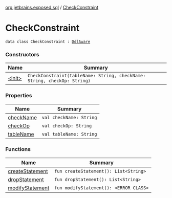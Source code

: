 [org.jetbrains.exposed.sql](../index.md) / [CheckConstraint](.)

# CheckConstraint

`data class CheckConstraint : `[`DdlAware`](../-ddl-aware/index.md)

### Constructors

| Name | Summary |
|---|---|
| [&lt;init&gt;](-init-.md) | `CheckConstraint(tableName: String, checkName: String, checkOp: String)` |

### Properties

| Name | Summary |
|---|---|
| [checkName](check-name.md) | `val checkName: String` |
| [checkOp](check-op.md) | `val checkOp: String` |
| [tableName](table-name.md) | `val tableName: String` |

### Functions

| Name | Summary |
|---|---|
| [createStatement](create-statement.md) | `fun createStatement(): List<String>` |
| [dropStatement](drop-statement.md) | `fun dropStatement(): List<String>` |
| [modifyStatement](modify-statement.md) | `fun modifyStatement(): <ERROR CLASS>` |
